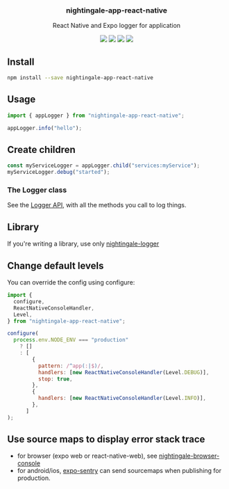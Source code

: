 <h3 align="center">
  nightingale-app-react-native
</h3>

<p align="center">
  React Native and Expo logger for application
</p>

<p align="center">
  <a href="https://npmjs.org/package/nightingale-app-react-native"><img src="https://img.shields.io/npm/v/nightingale-app-react-native.svg?style=flat-square"></a>
  <a href="https://npmjs.org/package/nightingale-app-react-native"><img src="https://img.shields.io/npm/dw/nightingale-app-react-native.svg?style=flat-square"></a>
  <a href="https://npmjs.org/package/nightingale-app-react-native"><img src="https://img.shields.io/node/v/nightingale-app-react-native.svg?style=flat-square"></a>
  <a href="https://npmjs.org/package/nightingale-app-react-native"><img src="https://img.shields.io/npm/types/nightingale-app-react-native.svg?style=flat-square"></a>
</p>

## Install

```sh
npm install --save nightingale-app-react-native
```

## Usage

```js
import { appLogger } from "nightingale-app-react-native";

appLogger.info("hello");
```

## Create children

```js
const myServiceLogger = appLogger.child("services:myService");
myServiceLogger.debug("started");
```

### The Logger class

See the [Logger API](https://christophehurpeau.github.io/nightingale/classes/nightingale_logger_src.logger.html), with all the methods you call to log things.

## Library

If you're writing a library, use only [nightingale-logger](https://npmjs.org/package/nightingale-logger)

## Change default levels

You can override the config using configure:

```js
import {
  configure,
  ReactNativeConsoleHandler,
  Level,
} from "nightingale-app-react-native";

configure(
  process.env.NODE_ENV === "production"
    ? []
    : [
        {
          pattern: /^app(:|$)/,
          handlers: [new ReactNativeConsoleHandler(Level.DEBUG)],
          stop: true,
        },
        {
          handlers: [new ReactNativeConsoleHandler(Level.INFO)],
        },
      ]
);
```

## Use source maps to display error stack trace

- for browser (expo web or react-native-web), see [nightingale-browser-console](https://npmjs.org/package/nightingale-browser-console)
- for android/ios, [expo-sentry](https://docs.expo.io/guides/using-sentry/#publish-your-app-with-sourcemaps) can send sourcemaps when publishing for production.
